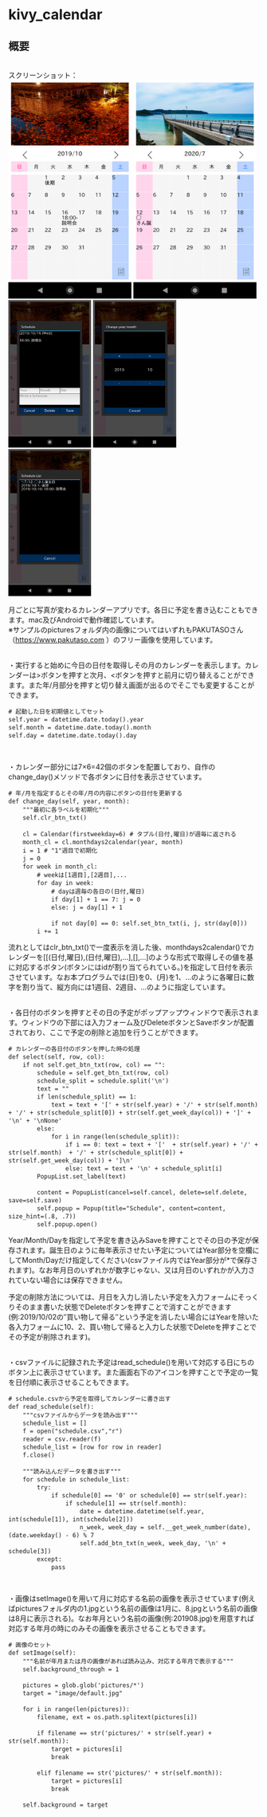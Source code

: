 # kivy_calendar

## 概要
<br>スクリーンショット：<br>
<img src="Screenshot_1.png" width="49%"> <img src="Screenshot_2.png" width="49%">
<img src="Screenshot_3.png" width="33%"> <img src="Screenshot_4.png" width="33%"> <img src="Screenshot_5.png" width="33%">

月ごとに写真が変わるカレンダーアプリです。各日に予定を書き込むこともできます。mac及びAndroidで動作確認しています。<br>
※サンプルのpicturesフォルダ内の画像についてはいずれもPAKUTASOさん（https://www.pakutaso.com ）のフリー画像を使用しています。
<br><br>

・実行すると始めに今日の日付を取得しその月のカレンダーを表示します。カレンダーは>ボタンを押すと次月、<ボタンを押すと前月に切り替えることができます。また年/月部分を押すと切り替え画面が出るのでそこでも変更することができます。
~~~
# 起動した日を初期値としてセット
self.year = datetime.date.today().year
self.month = datetime.date.today().month
self.day = datetime.date.today().day
~~~
<br>

・カレンダー部分には7×6=42個のボタンを配置しており、自作のchange_day()メソッドで各ボタンに日付を表示させています。
~~~
# 年/月を指定するとその年/月の内容にボタンの日付を更新する
def change_day(self, year, month):
    """最初に各ラベルを初期化"""
    self.clr_btn_txt()

    cl = Calendar(firstweekday=6) # タプル(日付,曜日)が週毎に返される
    month_cl = cl.monthdays2calendar(year, month)
    i = 1 # "1"週目で初期化
    j = 0
    for week in month_cl:
        # weekは[1週目],[2週目],...
        for day in week:
            # dayは週毎の各日の(日付,曜日)
            if day[1] + 1 == 7: j = 0
            else: j = day[1] + 1

            if not day[0] == 0: self.set_btn_txt(i, j, str(day[0]))
        i += 1
~~~

流れとしてはclr_btn_txt()で一度表示を消した後、monthdays2calendar()でカレンダーを[[(日付,曜日),(日付,曜日),…],[],…]のような形式で取得しその値を基に対応するボタン(ボタンにはidが割り当てられている。)を指定して日付を表示させています。なお本プログラムでは(日)を0、(月)を1、…のように各曜日に数字を割り当て、縦方向には1週目、2週目、…のように指定しています。
<br><br>

・各日付のボタンを押すとその日の予定がポップアップウィンドウで表示されます。ウィンドウの下部には入力フォーム及びDeleteボタンとSaveボタンが配置されており、ここで予定の削除と追加を行うことができます。
~~~
# カレンダーの各日付のボタンを押した時の処理
def select(self, row, col):
    if not self.get_btn_txt(row, col) == "":
        schedule = self.get_btn_txt(row, col)
        schedule_split = schedule.split('\n')
        text = ""
        if len(schedule_split) == 1:
            text = text + '[' + str(self.year) + '/' + str(self.month)  + '/' + str(schedule_split[0]) + str(self.get_week_day(col)) + ']' + '\n' + '\nNone'
        else:
            for i in range(len(schedule_split)):
                if i == 0: text = text + '['  + str(self.year) + '/' + str(self.month)  + '/' + str(schedule_split[0]) + str(self.get_week_day(col)) + ']\n'
                else: text = text + '\n' + schedule_split[i]
        PopupList.set_label(text)

        content = PopupList(cancel=self.cancel, delete=self.delete, save=self.save)
        self.popup = Popup(title="Schedule", content=content, size_hint=(.8, .7))
        self.popup.open()
~~~

Year/Month/Dayを指定して予定を書き込みSaveを押すことでその日の予定が保存されます。誕生日のように毎年表示させたい予定についてはYear部分を空欄にしてMonth/Dayだけ指定してください(csvファイル内ではYear部分が*で保存されます)。なお年月日のいずれかが数字じゃない、又は月日のいずれかが入力されていない場合には保存できません。<br>

予定の削除方法については、月日を入力し消したい予定を入力フォームにそっくりそのまま書いた状態でDeleteボタンを押すことで消すことができます(例:2019/10/02の″買い物して帰る″という予定を消したい場合にはYearを除いた各入力フォームに10、2、買い物して帰ると入力した状態でDeleteを押すことでその予定が削除されます)。<br>
<br>

・csvファイルに記録された予定はread_schedule()を用いて対応する日にちのボタン上に表示させています。また画面右下のアイコンを押すことで予定の一覧を日付順に表示させることもできます。
~~~
# schedule.csvから予定を取得してカレンダーに書き出す
def read_schedule(self):
    """csvファイルからデータを読み出す"""
    schedule_list = []
    f = open("schedule.csv","r")
    reader = csv.reader(f)
    schedule_list = [row for row in reader]
    f.close()

    """読み込んだデータを書き出す"""
    for schedule in schedule_list:
        try:
            if schedule[0] == '0' or schedule[0] == str(self.year):
                if schedule[1] == str(self.month):
                    date = datetime.datetime(self.year, int(schedule[1]), int(schedule[2]))
                    n_week, week_day = self.__get_week_number(date), (date.weekday() - 6) % 7
                    self.add_btn_txt(n_week, week_day, '\n' + schedule[3])
        except:
            pass
~~~
<br>

・画像はsetImage()を用いて月に対応する名前の画像を表示させています(例えばpicturesフォルダ内の1.jpgという名前の画像は1月に、8.jpgという名前の画像は8月に表示される)。なお年月という名前の画像(例:201908.jpg)を用意すれば対応する年月の時にのみその画像を表示させることもできます。
~~~
# 画像のセット
def setImage(self):
    """名前が年月または月の画像があれば読み込み、対応する年月で表示する"""
    self.background_through = 1

    pictures = glob.glob('pictures/*')
    target = "image/default.jpg"

    for i in range(len(pictures)):
        filename, ext = os.path.splitext(pictures[i])

        if filename == str('pictures/' + str(self.year) + str(self.month)):
            target = pictures[i]
            break

        elif filename == str('pictures/' + str(self.month)):
            target = pictures[i]
            break

    self.background = target
~~~
